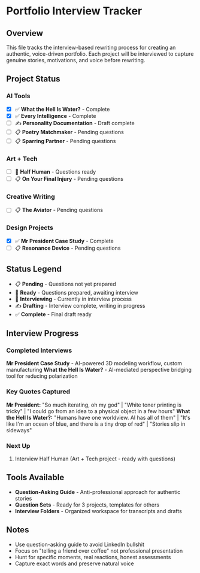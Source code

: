 # Portfolio Interview Tracker

## Overview
This file tracks the interview-based rewriting process for creating an authentic, voice-driven portfolio. Each project will be interviewed to capture genuine stories, motivations, and voice before rewriting.

## Project Status

### AI Tools
- [x] ✅ **What the Hell Is Water?** - Complete
- [x] ✅ **Every Intelligence** - Complete
- [ ] ✍️ **Personality Documentation** - Draft complete  
- [ ] 📋 **Poetry Matchmaker** - Pending questions
- [ ] 📋 **Sparring Partner** - Pending questions

### Art + Tech
- [ ] 🎤 **Half Human** - Questions ready
- [ ] 📋 **On Your Final Injury** - Pending questions

### Creative Writing
- [ ] 📋 **The Aviator** - Pending questions

### Design Projects
- [x] ✅ **Mr President Case Study** - Complete
- [ ] 📋 **Resonance Device** - Pending questions

## Status Legend
- 📋 **Pending** - Questions not yet prepared
- 🎤 **Ready** - Questions prepared, awaiting interview
- 💬 **Interviewing** - Currently in interview process
- ✍️ **Drafting** - Interview complete, writing in progress
- ✅ **Complete** - Final draft ready

## Interview Progress

### Completed Interviews
**Mr President Case Study** - AI-powered 3D modeling workflow, custom manufacturing
**What the Hell Is Water?** - AI-mediated perspective bridging tool for reducing polarization

### Key Quotes Captured
**Mr President:** "So much iterating, oh my god" | "White toner printing is tricky" | "I could go from an idea to a physical object in a few hours"
**What the Hell Is Water?:** "Humans have one worldview. AI has all of them" | "It's like I'm an ocean of blue, and there is a tiny drop of red" | "Stories slip in sideways"

### Next Up
1. Interview Half Human (Art + Tech project - ready with questions)

## Tools Available
- **Question-Asking Guide** - Anti-professional approach for authentic stories
- **Question Sets** - Ready for 3 projects, templates for others
- **Interview Folders** - Organized workspace for transcripts and drafts

## Notes
- Use question-asking guide to avoid LinkedIn bullshit
- Focus on "telling a friend over coffee" not professional presentation
- Hunt for specific moments, real reactions, honest assessments
- Capture exact words and preserve natural voice